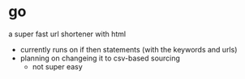 # go
a super fast url shortener with html
- currently runs on if then statements (with the keywords and urls)
- planning on changeing it to csv-based sourcing
  - not super easy 
